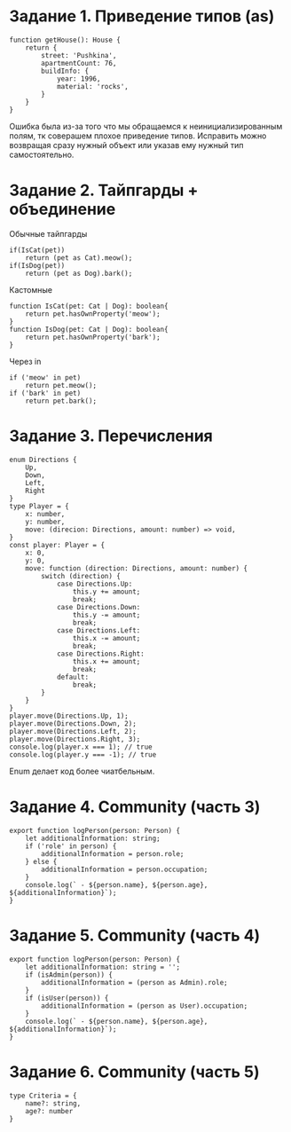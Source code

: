 # Задание 1. Приведение типов (as)
```
function getHouse(): House {
    return {
        street: 'Pushkina',
        apartmentCount: 76,
        buildInfo: {
            year: 1996,
            material: 'rocks',
        }
    }
}
```
Ошибка была из-за того что мы обращаемся к неинициализированным полям, тк соверашем плохое приведение типов. Исправить можно возвращая сразу нужный объект или указав ему нужный тип самостоятельно.
# Задание 2. Тайпгарды + объединение
Обычные тайпгарды
```
if(IsCat(pet))
    return (pet as Cat).meow();
if(IsDog(pet))
    return (pet as Dog).bark();
```
Кастомные
```
function IsCat(pet: Cat | Dog): boolean{
    return pet.hasOwnProperty('meow');
}
function IsDog(pet: Cat | Dog): boolean{
    return pet.hasOwnProperty('bark');
}
```
Через in
```
if ('meow' in pet)
    return pet.meow();
if ('bark' in pet)
    return pet.bark();
```
# Задание 3. Перечисления
```
enum Directions {
    Up,
    Down,
    Left,
    Right
}
type Player = {
    x: number,
    y: number,
    move: (direcion: Directions, amount: number) => void,
}
const player: Player = {
    x: 0,
    y: 0,
    move: function (direction: Directions, amount: number) {
        switch (direction) {
            case Directions.Up:
                this.y += amount;
                break;
            case Directions.Down:
                this.y -= amount;
                break;
            case Directions.Left:
                this.x -= amount;
                break;
            case Directions.Right:
                this.x += amount;
                break;
            default:
                break;
        }
    }
}
player.move(Directions.Up, 1);
player.move(Directions.Down, 2);
player.move(Directions.Left, 2);
player.move(Directions.Right, 3);
console.log(player.x === 1); // true
console.log(player.y === -1); // true
```
Enum делает код более чиатбельным.
# Задание 4. Community (часть 3)
```
export function logPerson(person: Person) {
    let additionalInformation: string;
    if ('role' in person) {
        additionalInformation = person.role;
    } else {
        additionalInformation = person.occupation;
    }
    console.log(` - ${person.name}, ${person.age}, ${additionalInformation}`);
}
```
# Задание 5. Community (часть 4)
```
export function logPerson(person: Person) {
    let additionalInformation: string = '';
    if (isAdmin(person)) {
        additionalInformation = (person as Admin).role;
    }
    if (isUser(person)) {
        additionalInformation = (person as User).occupation;
    }
    console.log(` - ${person.name}, ${person.age}, ${additionalInformation}`);
}
```
# Задание 6. Community (часть 5)
```
type Criteria = {
    name?: string,
    age?: number
}
```
